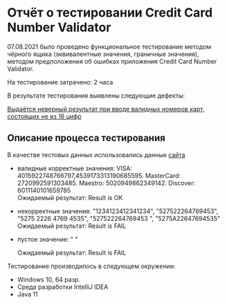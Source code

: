 # Отчёт о тестировании Credit Card Number Validator

07.08.2021  было проведено функциональное тестирование методом чёрного ящика (эквивалентные значения, граничные значения), методом предположения об ошибках приложения Credit Card Number Validator.

На тестирование затрачено: 2 часа

В результате тестирования выявлены следующие дефекты:

[Выдаётся неверный результат при вводе валидных номеров карт, состоящих не из 16 цифр](https://github.com/roandr1970/Credit-Card-Number-Validator/issues/1)

## Описание процесса тестирования

В качестве тестовых данных использовались данные [сайта](https://www.freeformatter.com/credit-card-number-generator-validator.html)
* валидные корректные значения: VISA: 4015922748766797,4539173313190685595. MasterCard:
  2720992591303485. Maestro: 5020949862349142. Discover: 6011140101659785  
  Ожидаемый результат: Result is OK
* некорректные значения: "1234123412341234", "527522264769453", "5275 2226 4769 4535", "527522264769453 ", "5275A22647694535"
  Ожидаемый результат: Result is FAIL
* пустое значение: " "

  Ожидаемый результат: Result is FAIL


Тестирование производилось в следующем окружении:
* Windows 10, 64 разр.
* Среда разработки IntelliJ IDEA
* Java 11
